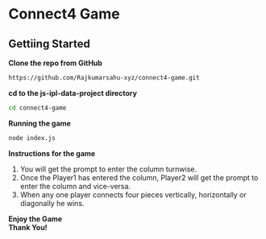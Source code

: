 # Connect4 Game

## Gettiing Started  

**Clone the repo from GitHub**  
```bash
https://github.com/Rajkumarsahu-xyz/connect4-game.git
```

**cd to the js-ipl-data-project directory**  
```bash
cd connect4-game
```

**Running the game**  
```bash
node index.js
```

**Instructions for the game**  
1. You will get the prompt to enter the column turnwise.  
2. Once the Player1 has entered the column, Player2 will get the prompt to enter the column and vice-versa.
3. When any one player connects four pieces vertically, horizontally or diagonally he wins.

**Enjoy the Game**  
**Thank You!** 
